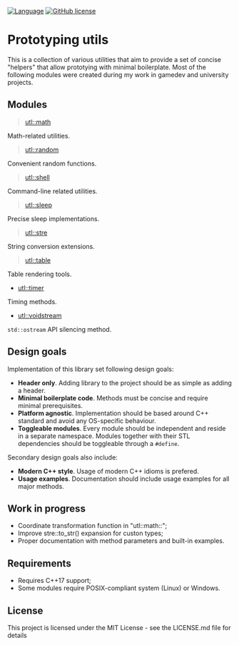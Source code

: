 
[![Language](https://img.shields.io/badge/C++-std=17-blue.svg?style=flat&logo=cplusplus)](https://en.wikipedia.org/wiki/C%2B%2B#Standardization)
[![GitHub license](https://img.shields.io/badge/license-MIT-blue.svg)](https://github.com/DmitriBogdanov/prototyping_utils/blob/master/LICENSE.md)

# Prototyping utils

This is a collection of various utilities that aim to provide a set of concise "helpers" that allow prototying with minimal boilerplate. Most of the following modules were created during my work in gamedev and university projects.

## Modules

> [utl::math](https://github.com/DmitriBogdanov/prototyping_utils/blob/master/docs/math.md)

Math-related utilities.

> [utl::random](https://github.com/DmitriBogdanov/prototyping_utils/blob/master/docs/random.md)

Convenient random functions.

> [utl::shell](https://github.com/DmitriBogdanov/prototyping_utils/blob/master/docs/shell.md)

Command-line related utilities.

> [utl::sleep](https://github.com/DmitriBogdanov/prototyping_utils/blob/master/docs/sleep.md)

Precise sleep implementations.

> [utl::stre](https://github.com/DmitriBogdanov/prototyping_utils/blob/master/docs/stre.md)

String conversion extensions.

> [utl::table](https://github.com/DmitriBogdanov/prototyping_utils/blob/master/docs/table.md)

Table rendering tools.

- [utl::timer](https://github.com/DmitriBogdanov/prototyping_utils/blob/master/docs/timer.md)

Timing methods.

- [utl::voidstream](https://github.com/DmitriBogdanov/prototyping_utils/blob/master/docs/voidstream.md)

`std::ostream` API silencing method.

## Design goals

Implementation of this library set following design goals:

* **Header only**. Adding library to the project should be as simple as adding a header.
* **Minimal boilerplate code**. Methods must be concise and require minimal prerequisites.
* **Platform agnostic**. Implementation should be based around C++ standard and avoid any OS-specific behaviour.
* **Toggleable modules**. Every module should be independent and reside in a separate namespace. Modules together with their STL dependencies should be toggleable through a `#define`.

Secondary design goals also include:

* **Modern C++ style**. Usage of modern C++ idioms is prefered.
* **Usage examples**. Documentation should include usage examples for all major methods.

## Work in progress

* Coordinate transformation function in "utl::math::";
* Improve stre::to_str() expansion for custon types;
* Proper documentation with method parameters and built-in examples.

## Requirements

* Requires C++17 support;
* Some modules require POSIX-compliant system (Linux) or Windows.


## License

This project is licensed under the MIT License - see the LICENSE.md file for details